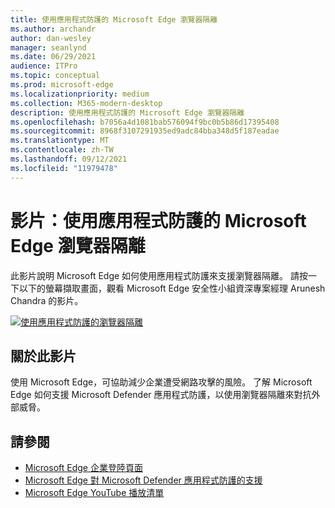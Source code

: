 ```yaml
---
title: 使用應用程式防護的 Microsoft Edge 瀏覽器隔離
ms.author: archandr
author: dan-wesley
manager: seanlynd
ms.date: 06/29/2021
audience: ITPro
ms.topic: conceptual
ms.prod: microsoft-edge
ms.localizationpriority: medium
ms.collection: M365-modern-desktop
description: 使用應用程式防護的 Microsoft Edge 瀏覽器隔離
ms.openlocfilehash: b7056a4d1081bab576094f9bc0b5b86d17395408
ms.sourcegitcommit: 8968f3107291935ed9adc84bba348d5f187eadae
ms.translationtype: MT
ms.contentlocale: zh-TW
ms.lasthandoff: 09/12/2021
ms.locfileid: "11979478"
---
```

# <a name="video-microsoft-edge-browser-isolation-using-application-guard"></a>影片：使用應用程式防護的 Microsoft Edge 瀏覽器隔離

此影片說明 Microsoft Edge 如何使用應用程式防護來支援瀏覽器隔離。 請按一下以下的螢幕擷取畫面，觀看 Microsoft Edge 安全性小組資深專案經理 Arunesh Chandra 的影片。

[![使用應用程式防護的瀏覽器隔離]( media/microsoft-edge-video-security-application-guard/0.png)](http://www.youtube.com/watch?v=zQjaRqNXMqw "Browser isolation using Application Guard")

## <a name="about-the-video"></a>關於此影片

使用 Microsoft Edge，可協助減少企業遭受網路攻擊的風險。 了解 Microsoft Edge 如何支援 Microsoft Defender 應用程式防護，以使用瀏覽器隔離來對抗外部威脅。

## <a name="see-also"></a>請參閱

- [Microsoft Edge 企業登陸頁面](https://aka.ms/EdgeEnterprise)
- [Microsoft Edge 對 Microsoft Defender 應用程式防護的支援](microsoft-edge-security-windows-defender-application-guard.md)
- [Microsoft Edge YouTube 播放清單](https://www.youtube.com/playlist?list=PLXtHYVsvn_b-uXh1tMeYpT-0iD8tD3tFy)